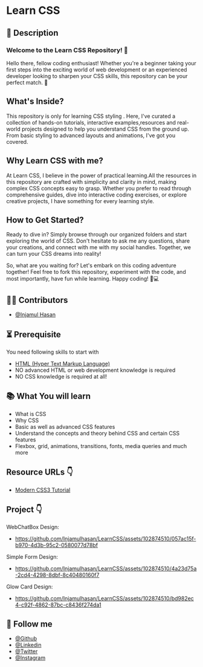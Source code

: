 # Learn CSS

## 📝 Description
### Welcome to the Learn CSS Repository! 🚀

Hello there, fellow coding enthusiast! Whether you're a beginner taking your first steps into the exciting world of web development or an experienced developer looking to sharpen your CSS skills, this repository can be your perfect match. 🎉

## What's Inside?

This repository is only for learning CSS styling . Here, I've curated a collection of hands-on tutorials, interactive examples,resources and real-world projects designed to help you understand CSS from the ground up. From basic styling to advanced layouts and animations, I've got you covered.

## Why Learn CSS with me?

At Learn CSS, I believe in the power of practical learning.All the resources in this repository are crafted with simplicity and clarity in mind, making complex CSS concepts easy to grasp. Whether you prefer to read through comprehensive guides, dive into interactive coding exercises, or explore creative projects, I have something for every learning style.

## How to Get Started?

Ready to dive in? Simply browse through our organized folders and start exploring the world of CSS. Don't hesitate to ask me any questions, share your creations, and connect with me with my social handles. Together, we can turn your CSS dreams into reality!

So, what are you waiting for? Let's embark on this coding adventure together! Feel free to fork this repository, experiment with the code, and most importantly, have fun while learning. Happy coding! 🎨💻


## 🧑‍💻 Contributors
- [@Injamul Hasan](https://github.com/Injamulhasan)

## ⏳ Prerequisite
You need following skills to start with
- [HTML (Hyper Text Markup Language)](https://www.w3schools.com/html/default.asp)
- NO advanced HTML or web development knowledge is required
- NO CSS knowledge is required at all!

## 📚 What You will learn
- What is CSS
- Why CSS
- Basic as well as advanced CSS features
- Understand the concepts and theory behind CSS and certain CSS features
- Flexbox, grid, animations, transitions, fonts, media queries and much more


## Resource URLs 👇
 - [Modern CSS3 Tutorial](https://www.w3schools.com/css/default.asp)

## Project 👇

 WebChatBox Design:
 
 - https://github.com/Injamulhasan/LearnCSS/assets/102874510/057ac15f-b970-4d3b-95c2-0580077d78bf

 Simple Form Design:

 - https://github.com/Injamulhasan/LearnCSS/assets/102874510/4a23d75a-2cd4-4298-8dbf-8c40480160f7
 
 Glow Card Design:

 - https://github.com/Injamulhasan/LearnCSS/assets/102874510/bd982ec4-c92f-4862-87bc-c8436f274da1


## 🥰 Follow me
- [@Github](https://github.com/Injamulhasan) 
- [@Linkedin](https://www.linkedin.com/in/helloinjamul/) 
- [@Twitter](https://twitter.com/injamulhasan) 
- [@Instagram](https://www.instagram.com/injamulhasan_/) 